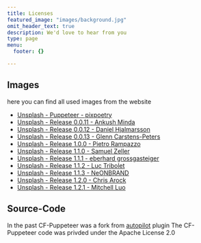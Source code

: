 ```yaml
---
title: Licenses
featured_image: "images/background.jpg"
omit_header_text: true
description: We'd love to hear from you
type: page
menu:
  footer: {}

---
```


## Images
here you can find all used images from the website
- [Unsplash - Puppeteer - pixpoetry](https://unsplash.com/photos/jqrX8cSeVbQ)
- [Unsplash - Release 0.0.11 - Ankush Minda](https://unsplash.com/photos/TLBplYQvqn0?utm_source=unsplash&utm_medium=referral&utm_content=creditCopyText)
- [Unsplash - Release 0.0.12 - Daniel Hjalmarsson](https://unsplash.com/photos/sEApBUS4fIk?utm_source=unsplash&utm_medium=referral&utm_content=creditCopyText)
- [Unsplash - Release 0.0.13 - Glenn Carstens-Peters](https://unsplash.com/photos/v6Uko9VA-18?utm_source=unsplash&utm_medium=referral&utm_content=creditCopyText)
- [Unsplash - Release 1.0.0 - Pietro Rampazzo](https://unsplash.com/photos/x5GcXFvJJhI)
- [Unsplash - Release 1.1.0 - Samuel Zeller](https://unsplash.com/photos/H3e58EBGnCg)
- [Unsplash - Release 1.1.1 - eberhard grossgasteiger](https://unsplash.com/photos/NCNzK2vVnpI)
- [Unsplash - Release 1.1.2 - Luc Tribolet](https://unsplash.com/photos/9RwODwa_JLg/download?force=true)
- [Unsplash - Release 1.1.3 - NeONBRAND](https://unsplash.com/photos/CuDoRFyTkAQ/download?force=true)
- [Unsplash - Release 1.2.0 - Chris Arock](https://unsplash.com/photos/sZdI8vmNK-E/download?force=true)
- [Unsplash - Release 1.2.1 - Mitchell Luo](https://unsplash.com/photos/0yqzZGfpPx4/download?force=true)

## Source-Code
In the past CF-Puppeteer was a fork from [autopilot](https://github.com/contraband/autopilot) plugin
The CF-Puppeteer code was privded under the Apache License 2.0 
